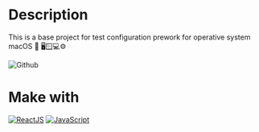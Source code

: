 # Description
This is a base project for test configuration prework for operative system macOS 🍎 🖥️🪟💻⚙️

![Github](https://github.com/zearkiatos/prework-macos-web/actions/workflows/action.yml/badge.svg)

# Make with

[![ReactJS](https://img.shields.io/badge/react-61dafb?style=for-the-badge&logo=react&logoColor=white&labelColor=000000)]()
[![JavaScript](https://img.shields.io/badge/javascript-ead547?style=for-the-badge&logo=javascript&logoColor=white&labelColor=000000)]()